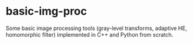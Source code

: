 # basic-img-proc
Some basic image processing tools (gray-level transforms, adaptive HE, homomorphic filter) implemented in C++ and Python from scratch.
